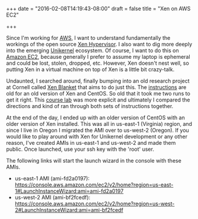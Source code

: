 +++
date = "2016-02-08T14:19:43-08:00"
draft = false
title = "Xen on AWS EC2"

+++

Since I'm working for [AWS], I want to understand fundamentally the workings
of the open source [Xen Hypervisor]. I also want to dig more deeply into
the emerging [Unikernel] ecosystem. Of course, I want to do this on
[Amazon EC2], because generally I prefer to assume my laptop is ephemeral and
could be lost, stolen, dropped, etc. However, Xen doesn't nest well, so putting
Xen in a virtual machine on top of Xen is a little bit crazy-talk.

Undaunted, I searched around, finally bumping into an old research project
at Cornell called [Xen Blanket] that aims to do just this. The [instructions]
are old for an old version of Xen and CentOS. So old that it took me two
runs to get it right. This [course lab] was more explicit and ultimately I
compared the directions and kind of ran through both sets of instructions
together. 

At the end of the day, I ended up with an older version of CentOS with an
older version of Xen installed. This was all in us-east-1 (Virginia) region,
and since I live in Oregon I migrated the AMI over to us-west-2 (Oregon).
If you would like to play around with Xen for Unikernel development or
any other reason, I've created AMIs in us-east-1 and us-west-2 and made
them public. Once launched, use your ssh key with the 'root' user.

The following links will start the launch wizard in the console with these AMIs. 

* us-east-1 AMI (ami-fd2a0197): https://console.aws.amazon.com/ec2/v2/home?region=us-east-1#LaunchInstanceWizard:ami=ami-fd2a0197
* us-west-2 AMI (ami-bf2fcedf): https://console.aws.amazon.com/ec2/v2/home?region=us-west-2#LaunchInstanceWizard:ami=ami-bf2fcedf

[AWS]: https://aws.amazon.com
[Xen Hypervisor]: http://xenproject.org
[Amazon EC2]: https://aws.amazon.com/ec2/
[Unikernel]: https://en.wikipedia.org/wiki/Unikernel
[Xen Blanket]: https://code.google.com/archive/p/xen-blanket/
[instructions]: http://xcloud.cs.cornell.edu/code/README.txt
[course lab]: http://www.cs.cornell.edu/courses/cs6410/2013fa/lab0b.htm

